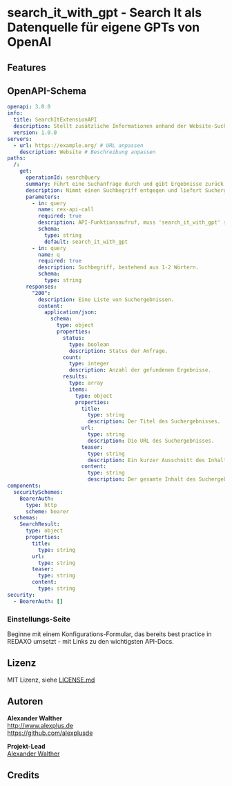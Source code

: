 # search_it_with_gpt - Search It als Datenquelle für eigene GPTs von OpenAI

## Features

## OpenAPI-Schema

```yaml
openapi: 3.0.0
info:
  title: SearchItExtensionAPI
  description: Stellt zusätzliche Informationen anhand der Website-Suchfunktion bereit.
  version: 1.0.0
servers:
  - url: https://example.org/ # URL anpassen
    description: Website # Beschreibung anpassen
paths:
  /:
    get:
      operationId: searchQuery
      summary: Führt eine Suchanfrage durch und gibt Ergebnisse zurück.
      description: Nimmt einen Suchbegriff entgegen und liefert Suchergebnisse zurück.
      parameters:
        - in: query
          name: rex-api-call
          required: true
          description: API-Funktionsaufruf, muss 'search_it_with_gpt' sein.
          schema:
            type: string
            default: search_it_with_gpt
        - in: query
          name: q
          required: true
          description: Suchbegriff, bestehend aus 1-2 Wörtern.
          schema:
            type: string
      responses:
        "200":
          description: Eine Liste von Suchergebnissen.
          content:
            application/json:
              schema:
                type: object
                properties:
                  status:
                    type: boolean
                    description: Status der Anfrage.
                  count:
                    type: integer
                    description: Anzahl der gefundenen Ergebnisse.
                  results:
                    type: array
                    items:
                      type: object
                      properties:
                        title:
                          type: string
                          description: Der Titel des Suchergebnisses.
                        url:
                          type: string
                          description: Die URL des Suchergebnisses.
                        teaser:
                          type: string
                          description: Ein kurzer Ausschnitt des Inhalts.
                        content:
                          type: string
                          description: Der gesamte Inhalt des Suchergebnisses.
components:
  securitySchemes:
    BearerAuth:
      type: http
      scheme: bearer
  schemas:
    SearchResult:
      type: object
      properties:
        title:
          type: string
        url:
          type: string
        teaser:
          type: string
        content:
          type: string
security:
  - BearerAuth: []
```

### Einstellungs-Seite

Beginne mit einem Konfigurations-Formular, das bereits best practice in REDAXO umsetzt - mit Links zu den wichtigsten API-Docs.

## Lizenz

MIT Lizenz, siehe [LICENSE.md](https://github.com/alexplusde/search_it_with_gpt/blob/master/LICENSE.md)  

## Autoren

**Alexander Walther**  
<http://www.alexplus.de>  
<https://github.com/alexplusde>  

**Projekt-Lead**  
[Alexander Walther](https://github.com/alexplusde)

## Credits

